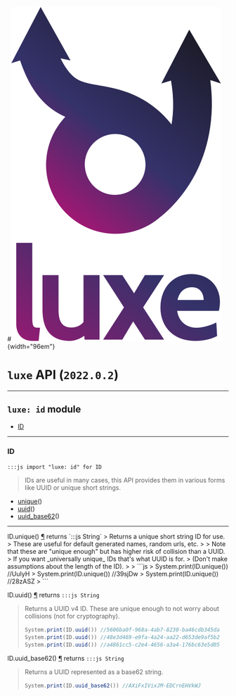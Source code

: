 #![](../images/luxe-dark.svg){width="96em"}

# `luxe` API (`2022.0.2`)  


---

## `luxe: id` module

- [ID](#id)   

---

### ID
`:::js import "luxe: id" for ID`
> IDs are useful in many cases, this API provides them in various forms like UUID or unique short strings.

- [unique](#ID.unique)()
- [uuid](#ID.uuid)()
- [uuid_base62](#ID.uuid_base62)()

<hr/>
<endpoint module="luxe: id" class="ID" signature="unique()"></endpoint>
<signature id="ID.unique">ID.unique()
<a class="headerlink" href="#ID.unique" title="Permanent link">¶</a></signature>
<span class='api_ret'>returns</span> `:::js String`
> Returns a unique short string ID for use.
> These are useful for default generated names, random urls, etc.
> 
> Note that these are "unique enough" but has higher risk of collision than a UUID.
> If you want _universally unique_ IDs that's what UUID is for.
> (Don't make assumptions about the length of the ID).
> 
>   ```js
>   System.print(ID.unique()) //UuIyH
>   System.print(ID.unique()) //39sjDw
>   System.print(ID.unique()) //28zASZ
>   ```   

<endpoint module="luxe: id" class="ID" signature="uuid()"></endpoint>
<signature id="ID.uuid">ID.uuid()
<a class="headerlink" href="#ID.uuid" title="Permanent link">¶</a></signature>
<span class='api_ret'>returns</span> `:::js String`
> Returns a UUID v4 ID.
> These are unique enough to not worry about collisions (not for cryptography).
> 
>   ```js
>   System.print(ID.uuid()) //5606ba0f-968a-4ab7-8230-ba46cdb345da
>   System.print(ID.uuid()) //48e3d469-e9fa-4a24-aa22-d653de9af5b2
>   System.print(ID.uuid()) //a4861cc5-c2e4-4656-a3a4-176bc63e5d05
>   ```   

<endpoint module="luxe: id" class="ID" signature="uuid_base62()"></endpoint>
<signature id="ID.uuid_base62">ID.uuid_base62()
<a class="headerlink" href="#ID.uuid_base62" title="Permanent link">¶</a></signature>
<span class='api_ret'>returns</span> `:::js String`
> Returns a UUID represented as a base62 string.
> 
>   ```js
>   System.print(ID.uuid_base62()) //AXiFxIVixJM-EDCrnEHVkWJ
>   ```   

